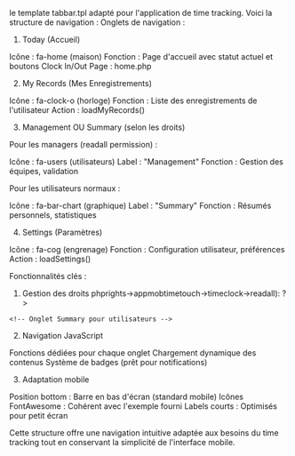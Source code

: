 le template tabbar.tpl adapté pour l'application de time tracking. Voici la structure de navigation :
Onglets de navigation :
1. Today (Accueil)

Icône : fa-home (maison)
Fonction : Page d'accueil avec statut actuel et boutons Clock In/Out
Page : home.php

2. My Records (Mes Enregistrements)

Icône : fa-clock-o (horloge)
Fonction : Liste des enregistrements de l'utilisateur
Action : loadMyRecords()

3. Management OU Summary (selon les droits)

Pour les managers (readall permission) :

Icône : fa-users (utilisateurs)
Label : "Management"
Fonction : Gestion des équipes, validation


Pour les utilisateurs normaux :

Icône : fa-bar-chart (graphique)
Label : "Summary"
Fonction : Résumés personnels, statistiques



4. Settings (Paramètres)

Icône : fa-cog (engrenage)
Fonction : Configuration utilisateur, préférences
Action : loadSettings()

Fonctionnalités clés :
1. Gestion des droits
php<?php if ($user->rights->appmobtimetouch->timeclock->readall): ?>
    <!-- Onglet Management pour managers -->
<?php else: ?>
    <!-- Onglet Summary pour utilisateurs -->
<?php endif; ?>
2. Navigation JavaScript

Fonctions dédiées pour chaque onglet
Chargement dynamique des contenus
Système de badges (prêt pour notifications)

3. Adaptation mobile

Position bottom : Barre en bas d'écran (standard mobile)
Icônes FontAwesome : Cohérent avec l'exemple fourni
Labels courts : Optimisés pour petit écran



Cette structure offre une navigation intuitive adaptée aux besoins du time tracking tout en conservant la simplicité de l'interface mobile.